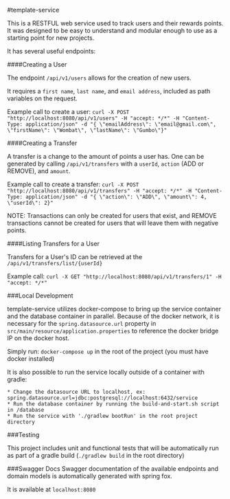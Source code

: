 #template-service

This is a RESTFUL web service used to track users and their rewards points. It was designed to be easy to understand and modular enough to use as a starting point for new projects.

It has several useful endpoints:

####Creating a User

The endpoint `/api/v1/users` allows for the creation of new users.

It requires a `first name`, `last name`, and `email address`, included as path variables on the request.

Example call to create a user:
`curl -X POST "http://localhost:8080/api/v1/users" -H "accept: */*" -H "Content-Type: application/json" -d "{ \"emailAddress\": \"email@gmail.com\", \"firstName\": \"Wombat\", \"lastName\": \"Gumbo\"}"`


####Creating a Transfer

A transfer is a change to the amount of points a user has.
One can be generated by calling `/api/v1/transfers` with a `userId`, `action` (ADD or REMOVE), and `amount`.

Example call to create a transfer: 
`curl -X POST "http://localhost:8080/api/v1/transfers" -H "accept: */*" -H "Content-Type: application/json" -d "{ \"action\": \"ADD\", \"amount\": 4, \"userId\": 2}"`

NOTE: Transactions can only be created for users that exist, and REMOVE transactions cannot be created for users that will leave them with negative points.

####Listing Transfers for a User

Transfers for a User's ID can be retrieved at the `/api/v1/transfers/list/{userId}`

Example call: `curl -X GET "http://localhost:8080/api/v1/transfers/1" -H "accept: */*"`

###Local Development

template-service utilizes docker-compose to bring up the service container and the database container in parallel. 
Because of the docker network, it is necessary for the `spring.datasource.url` property in `src/main/resource/application.properties`
to reference the docker bridge IP on the docker host.

Simply run: `docker-compose up` in the root of the project (you must have docker installed)

It is also possible to run the service locally outside of a container with gradle:
    
    * Change the datasource URL to localhost, ex: spring.datasource.url=jdbc:postgresql://localhost:6432/service
    * Run the database container by running the build-and-start.sh script in /database
    * Run the service with './gradlew bootRun' in the root project directory

###Testing

This project includes unit and functional tests that will be automatically run as part of a gradle build (`./gradlew build` in the root directory)

###Swagger Docs
Swagger documentation of the available endpoints and domain models is automatically generated with spring fox.

It is available at `localhost:8080`


